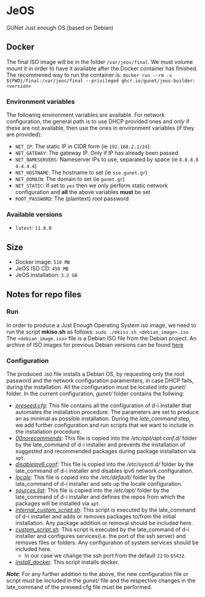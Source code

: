# JeOS
GUNet Just enough OS (based on Debian)

## Docker
The final ISO image will be in the folder `/var/jeos/final`. We must volume mount it in order to have it available after
the Docker container has finished.
The recommened way to run the container is:
`docker run --rm -v ${PWD}/final:/var/jeos/final --privileged ghcr.io/gunet/jeos-builder:<version>`

### Environment variables
The following environment variables are available. For network configuration, the general path is to use DHCP provided ones and *only* if these are not available, then use the ones in environment variables (if they are provided):
* `NET_IP`: The static IP in CIDR form (ie `192.168.2.1/24`).
* `NET_GATEWAY`: The gateway IP. Only if IP has already been passed.
* `NET_NAMESERVERS`: Nameserver IPs to use, separated by space (ie `8.8.8.8 4.4.4.4`)
* `NET_HOSTNAME`: The hostname to set (ie `sso.gunet.gr`)
* `NET_DOMAIN`: The domain to set (ie `gunet.gr`)
* `NET_STATIC`: If set to `yes` then we only perform static network configuration and **all** the above variables **must** be set
* `ROOT_PASSWORD`: The (plaintext) root password

### Available versions
* `latest`: `11.8.0`

## Size
* Docker image: `510 MB`
* JeOS ISO CD: `450 MB`
* JeOS installation: `3.2 GB`

## Notes for repo files
### Run
In order to produce a Just Enough Operating System iso image, we need to run the script __mkiso.sh__ as follows:
```sudo ./mkiso.sh <debian_image>.iso```
The `<debian_image.iso>` file is a Debian ISO file from the Debian project. An archive of ISO images for previous
Debian versions can be found [here](https://cdimage.debian.org/mirror/cdimage/archive/)

### Configuration
The produced .iso file installs a Debian OS, by requesting only the root password and the network configuration paramenters, in case DHCP fails, during the installation. All the configuration must be located into _gunet/_ folder. In the current configuration, _gunet/_ folder contains the follwing:
* <ins>_preseed.cfg_</ins>: This file contains all the configuration of d-i installer that automates the installation procedure. The parameters are set to produce an as minimal as possible installation. During the _late_command_ step, we add further configuration and run scripts that we want to include in the installation procedure.
* <ins>_00norecommends_</ins>: This file is copied into the _/etc/apt/apt.conf.d/_ folder by the late_command of d-i installer and prevents the installation of suggested and recommended packages during package installation via ```apt```.
* <ins>_disableipv6.conf_</ins>: This file is copied into the _/etc/sysctl.d/_ folder by the late_command of d-i installer and disables ipv6 network configuration.
* <ins>_locale_</ins>: This file is copied into the _/etc/default/_ folder by the late_command of d-i installer and sets up the locale configuration.
* <ins>_sources.list_</ins>: This file is copied into the _/etc/apt/_ folder by the late_command of d-i installer and defines the repos from which the packages will be installed via ```apt```.
* <ins>_internal_custom_script.sh_</ins>: This script is executed by the late_command of d-i installer and adds or removes packages to/from the initial installation. Any package addition or removal should be included here.
* <ins>_custom_script.sh_</ins>: This script is executed by the late_command of d-i installer and configures services(i.e. the port of the ssh server) and removes files or folders. Any configuration of system services should be included here.
  - In our case we change the ssh port from the default `22` to `65432`.
* <ins>_install_docker_</ins>: This script installs docker.

***Note***: For any further addition to the above, the new configuration file or script must be included in the _gunet/_ file and the respective changes in the late_command of the preseed.cfg file must be performed.
